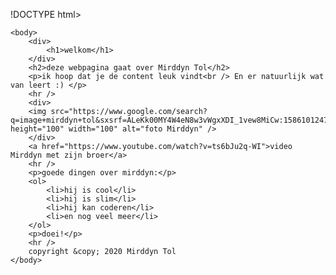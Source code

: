 !DOCTYPE html>
<html>
	<head>
		<title>Mirddyn Tol</title>
	</head>

	<body>
		<div>
			<h1>welkom</h1>
		</div>
		<h2>deze webpagina gaat over Mirddyn Tol</h2>
		<p>ik hoop dat je de content leuk vindt<br /> En er natuurlijk wat van leert :) </p>
		<hr />
		<div>
		<img src="https://www.google.com/search?q=image+mirddyn+tol&sxsrf=ALeKk00MY4W4eN8w3vWgxXDI_1vew8MiCw:1586101247849&ampsource=lnms&amptbm=isch&ampsa=X&ampved=2ahUKEwixq9LLz9HoAhXFwAIHHdw7AWAQ_AUoAXoECAwQAw&ampbiw=1366&ampbih=657#imgrc=oaanOVgYU_0MeM" height="100" width="100" alt="foto Mirddyn" />
		</div>
		<a href="https://www.youtube.com/watch?v=ts6bJu2q-WI">video Mirddyn met zijn broer</a>
		<hr />
		<p>goede dingen over mirddyn:</p>
		<ol>
			<li>hij is cool</li>
			<li>hij is slim</li>
			<li>hij kan coderen</li>
			<li>en nog veel meer</li>
		</ol>
		<p>doei!</p>
		<hr />
		copyright &copy; 2020 Mirddyn Tol
	</body>
</html>
